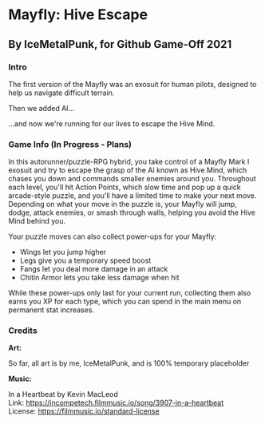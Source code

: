 # Mayfly: Hive Escape
## By IceMetalPunk, for Github Game-Off 2021

### Intro

The first version of the Mayfly was an exosuit for human pilots, designed to help us navigate difficult terrain.

Then we added AI...

...and now we're running for our lives to escape the Hive Mind.

### Game Info (In Progress - Plans)

In this autorunner/puzzle-RPG hybrid, you take control of a Mayfly Mark I exosuit and try to escape the grasp of the AI known as Hive Mind, which chases you down and commands smaller enemies around you. Throughout each level, you'll hit Action Points, which slow time and pop up a quick arcade-style puzzle, and you'll have a limited time to make your next move. Depending on what your move in the puzzle is, your Mayfly will jump, dodge, attack enemies, or smash through walls, helping you avoid the Hive Mind behind you.

Your puzzle moves can also collect power-ups for your Mayfly: 
* Wings let you jump higher
* Legs give you a temporary speed boost
* Fangs let you deal more damage in an attack
* Chitin Armor lets you take less damage when hit

While these power-ups only last for your current run, collecting them also earns you XP for each type, which you can spend in the main menu on permanent stat increases.

### Credits

**Art:**

So far, all art is by me, IceMetalPunk, and is 100% temporary placeholder

**Music:**

In a Heartbeat by Kevin MacLeod<br>
Link: https://incompetech.filmmusic.io/song/3907-in-a-heartbeat<Br>
License: https://filmmusic.io/standard-license